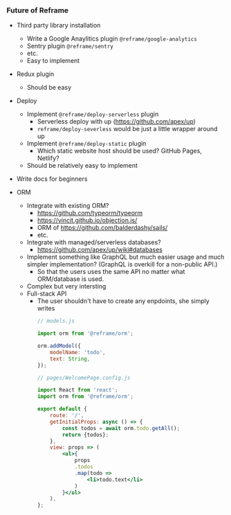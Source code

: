 ### Future of Reframe



 - Third party library installation
   - Write a Google Anaylitics plugin `@reframe/google-analytics`
   - Sentry plugin `@reframe/sentry`
   - etc.
   - Easy to implement




 - Redux plugin
   - Should be easy




 - Deploy
   - Implement `@reframe/deploy-serverless` plugin
     - Serverless deploy with up (https://github.com/apex/up)
     - `reframe/deploy-severless` would be just a little wrapper around up
   - Implement `@reframe/deploy-static` plugin
     - Which static website host should be used? GitHub Pages, Netlify?
   - Should be relatively easy to implement




 - Write docs for beginners



 - ORM
   - Integrate with existing ORM?
     - https://github.com/typeorm/typeorm
     - https://vincit.github.io/objection.js/
     - ORM of https://github.com/balderdashy/sails/
     - etc.
   - Integrate with managed/serverless databases?
     - https://github.com/apex/up/wiki#databases
   - Implement something like GraphQL but much easier usage and much simpler implementation? (GraphQL is overkill for a non-public API.)
     - So that the users uses the same API no matter what ORM/database is used.
   - Complex but very intersting
   - Full-stack API
     - The user shouldn't have to create any enpdoints, she simply writes
        ~~~js
        // models.js

        import orm from '@reframe/orm';

        orm.addModel({
            modelName: 'todo',
            text: String,
        });
        ~~~
        ~~~jsx
        // pages/WelcomePage.config.js

        import React from 'react';
        import orm from '@reframe/orm';

        export default {
            route: '/',
            getInitialProps: async () => {
                const todos = await orm.todo.getAll();
                return {todos};
            },
            view: props => (
                <ul>{
                    props
                    .todos
                    .map(todo =>
                        <li>todo.text</li>
                    )
                }</ul>
            ),
        };
        ~~~
